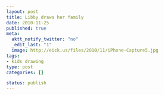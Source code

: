 ```yaml
--- 
layout: post
title: Libby draws her family
date: 2010-11-25
published: true
meta: 
  aktt_notify_twitter: "no"
  _edit_last: "1"
  image: http://eick.us/files/2010/11/iPhone-Capture5.jpg
tags: 
- kids drawing
type: post
categories: []

status: publish
---
```


